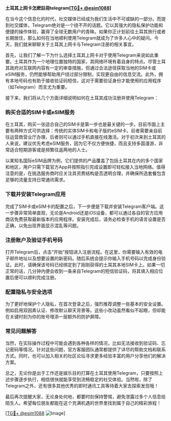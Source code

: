 **土耳其上网卡怎麽註冊telegram[[TG💪+ @esim1088](https://t.me/s/esim1088)]**

在当今这个信息化的时代，社交媒体已经成为我们生活中不可或缺的一部分。而提到社交媒体，Telegram绝对是一个绕不开的话题。它以其强大的隐私保护功能和便捷的操作体验，赢得了全球无数用户的青睐。如果你正计划前往土耳其旅行或者长期居住，那么如何在当地顺利使用Telegram就成为了许多人心中的疑问。今天，我们就来聊聊关于土耳其上网卡与Telegram注册的相关事宜。

首先，让我们了解一下为什么选择土耳其上网卡对于使用Telegram来说如此重要。土耳其作为一个地理位置独特的国家，其网络环境有着自身的特点。尽管土耳其政府对互联网内容有一定的审查措施，但通过合法途径获取当地的SIM卡或eSIM服务，仍然能够帮助用户绕过部分限制，实现更自由的信息交流。此外，拥有本地号码也有助于接收验证码短信，这对于需要验证身份才能使用的应用程序（如Telegram）而言尤为重要。

接下来，我们将从几个方面详细说明如何在土耳其成功注册并使用Telegram：

### 购买合适的SIM卡或eSIM服务

在土耳其，购买一张适合自己的SIM卡是第一步也是最关键的一步。目前市面上主要有两种方式可供选择：传统的实体SIM卡和电子版的eSIM卡。前者需要亲自前往运营商营业厅办理，后者则可以通过手机直接在线激活。对于初次来到土耳其的人来说，建议优先考虑eSIM服务，因为它不仅方便快捷，而且支持多国漫游，非常适合短期游客或是频繁往返两地的人士。

以某知名国际eSIM品牌为例，它们提供的产品覆盖了包括土耳其在内的多个国家和地区，用户只需下载官方App并按照指引完成设置即可轻松接入当地网络。值得注意的是，在挑选服务商时应关注其资费结构是否透明合理，并确保所选套餐包含足够的流量支持日常通讯需求。

### 下载并安装Telegram应用

完成了SIM卡或eSIM卡的配置之后，下一步便是下载并安装Telegram客户端。这一步骤非常简单直观，无论是Android还是iOS设备，都可以通过各自的官方应用商店免费获取最新版本的应用程序。安装完成后，请务必检查手机的语言设置是否正确，以免出现界面显示混乱等问题。

### 注册账户及验证手机号码

打开Telegram后，点击“开始”按钮进入注册流程。在这里，你需要输入有效的电子邮件地址以及想要设置的新密码。随后系统会提示你输入手机号码以完成身份验证。此时，请确保该号码已经绑定到了刚刚获得的土耳其本地SIM卡上。如果一切正常的话，几分钟内便会收到一条来自Telegram的短信验证码，将其填入相应位置后便可以顺利完成注册。

### 配置隐私与安全选项

为了更好地保护个人隐私，在首次登录之后，强烈推荐调整一些基本的安全设置。例如启用双因素认证、修改默认聊天背景等。这些小改动虽然看似不起眼，但却能在关键时刻为你的账号增添一层额外的防护屏障。

### 常见问题解答

当然，在实际操作过程中可能会遇到各种各样的情况，比如无法接收到验证码、忘记密码等情况。针对这些问题，官方客服团队通常都提供了详尽的帮助文档和联系方式。同时，也可以加入相关的社区论坛寻求更多经验丰富的用户分享他们的解决方案。

总之，无论你是出于工作还是娱乐目的打算在土耳其使用Telegram，只要按照上述步骤逐步执行，相信很快就能享受到流畅稳定的社交体验。当然啦，除了Telegram之外，还有很多其他优秀的即时通讯工具等待着大家去探索发现哦！

最后再次提醒大家，无论身处何地，都要时刻保持警惕，避免泄露过多个人信息给陌生人。希望每位朋友都能在这个充满机遇的世界里找到属于自己的精彩旅程！

[[TG💪+ @esim1088](https://t.me/s/esim1088) ![Image](https://i.postimg.cc/4NQfJmqS/Snipaste-2025-05-13-00-14-12.png)]